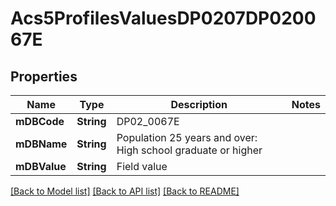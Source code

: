 # Acs5ProfilesValuesDP0207DP020067E

## Properties
Name | Type | Description | Notes
------------ | ------------- | ------------- | -------------
**mDBCode** | **String** | DP02_0067E | 
**mDBName** | **String** | Population 25 years and over: High school graduate or higher | 
**mDBValue** | **String** | Field value | 

[[Back to Model list]](../README.md#documentation-for-models) [[Back to API list]](../README.md#documentation-for-api-endpoints) [[Back to README]](../README.md)


